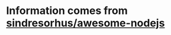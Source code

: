 # Information comes from [sindresorhus/awesome-nodejs](https://github.com/sindresorhus/awesome-nodejs)

